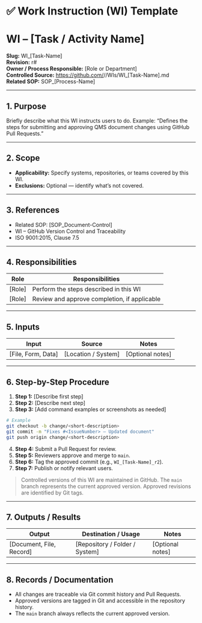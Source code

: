 # ✅ **Work Instruction (WI) Template**

# WI – [Task / Activity Name]

**Slug:** WI_[Task-Name]  
**Revision:** r#  
**Owner / Process Responsible:** [Role or Department]  
**Controlled Source:** https://github.com/<org>/<repo>/WIs/WI_[Task-Name].md  
**Related SOP:** SOP_[Process-Name]

---

## **1. Purpose**

Briefly describe what this WI instructs users to do.
Example: “Defines the steps for submitting and approving QMS document changes using GitHub Pull Requests.”

---

## **2. Scope**

* **Applicability:** Specify systems, repositories, or teams covered by this WI.
* **Exclusions:** Optional — identify what’s not covered.

---

## **3. References**

* Related SOP: [SOP_Document-Control]
* WI – GitHub Version Control and Traceability
* ISO 9001:2015, Clause 7.5

---

## **4. Responsibilities**

| Role   | Responsibilities                             |
| ------ | -------------------------------------------- |
| [Role] | Perform the steps described in this WI       |
| [Role] | Review and approve completion, if applicable |

---

## **5. Inputs**

| Input              | Source              | Notes            |
| ------------------ | ------------------- | ---------------- |
| [File, Form, Data] | [Location / System] | [Optional notes] |

---

## **6. Step-by-Step Procedure**

1. **Step 1:** [Describe first step]
2. **Step 2:** [Describe next step]
3. **Step 3:** [Add command examples or screenshots as needed]

```bash
# Example
git checkout -b change/<short-description>
git commit -m "Fixes #<IssueNumber> – Updated document"
git push origin change/<short-description>
```

4. **Step 4:** Submit a Pull Request for review.
5. **Step 5:** Reviewers approve and merge to `main`.
6. **Step 6:** Tag the approved commit (e.g., `WI_[Task-Name]_r2`).
7. **Step 7:** Publish or notify relevant users.

> Controlled versions of this WI are maintained in GitHub.
> The `main` branch represents the current approved version.
> Approved revisions are identified by Git tags.

---

## **7. Outputs / Results**

| Output                   | Destination / Usage            | Notes            |
| ------------------------ | ------------------------------ | ---------------- |
| [Document, File, Record] | [Repository / Folder / System] | [Optional notes] |

---

## **8. Records / Documentation**

* All changes are traceable via Git commit history and Pull Requests.
* Approved versions are tagged in Git and accessible in the repository history.
* The `main` branch always reflects the current approved version.
